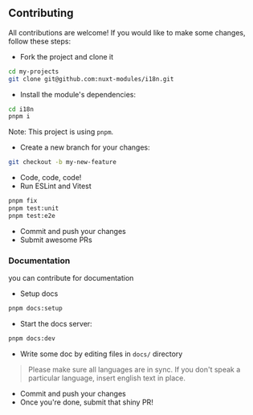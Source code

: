 ## Contributing

All contributions are welcome! If you would like to make some changes, follow these steps:

- Fork the project and clone it

```sh
cd my-projects
git clone git@github.com:nuxt-modules/i18n.git
```

- Install the module's dependencies:

```sh
cd i18n
pnpm i
```

Note: This project is using `pnpm`.

- Create a new branch for your changes:

```sh
git checkout -b my-new-feature
```

- Code, code, code!
- Run ESLint and Vitest

```sh
pnpm fix
pnpm test:unit
pnpm test:e2e
```

- Commit and push your changes
- Submit awesome PRs

### Documentation

you can contribute for documentation

- Setup docs

```sh
pnpm docs:setup
```

- Start the docs server:

```sh
pnpm docs:dev
```

- Write some doc by editing files in `docs/` directory

> Please make sure all languages are in sync. If you don't speak a particular language, insert english text in place.

- Commit and push your changes
- Once you're done, submit that shiny PR!
